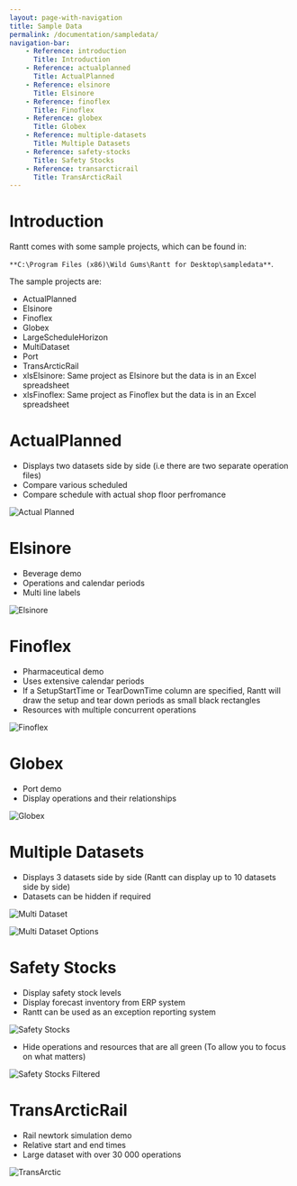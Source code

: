 ```yaml
---
layout: page-with-navigation
title: Sample Data
permalink: /documentation/sampledata/
navigation-bar:
    - Reference: introduction
      Title: Introduction
    - Reference: actualplanned
      Title: ActualPlanned
    - Reference: elsinore
      Title: Elsinore
    - Reference: finoflex
      Title: Finoflex
    - Reference: globex
      Title: Globex
    - Reference: multiple-datasets
      Title: Multiple Datasets
    - Reference: safety-stocks
      Title: Safety Stocks
    - Reference: transarcticrail
      Title: TransArcticRail
---
```


Introduction
============

Rantt comes with some sample projects, which can be found in:

 `**C:\Program Files (x86)\Wild Gums\Rantt for Desktop\sampledata**`.

The sample projects are:

- ActualPlanned
- Elsinore
- Finoflex
- Globex
- LargeScheduleHorizon
- MultiDataset
- Port
- TransArcticRail
- xlsElsinore: Same project as Elsinore but the data is in an Excel spreadsheet
- xlsFinoflex: Same project as Finoflex but the data is in an Excel spreadsheet


ActualPlanned
=============

- Displays two datasets side by side (i.e there are two separate operation files)
- Compare various scheduled
- Compare schedule with actual shop floor perfromance

![Actual Planned](images/ActualPlanned.png)


Elsinore
========

- Beverage demo
- Operations and calendar periods
- Multi line labels

![Elsinore](images/Elsinore.png)


Finoflex
========

- Pharmaceutical demo
- Uses extensive calendar periods
- If a SetupStartTime or TearDownTime column are specified, Rantt will draw the setup and tear down periods as small black rectangles
- Resources with multiple concurrent operations

![Finoflex](images/Finoflex.png)


Globex
======

- Port demo
- Display operations and their relationships

![Globex](images/Globex.png)


Multiple Datasets
=================

- Displays 3 datasets side by side (Rantt can display up to 10 datasets side by side)
- Datasets can be hidden if required

![Multi Dataset](images/MultiDataset1.png)

![Multi Dataset Options](images/MultiDataset2.png)


Safety Stocks
==============

- Display safety stock levels
- Display forecast inventory from ERP system
- Rantt can be used as an exception reporting system

![Safety Stocks](images/SafetyStock1.png)

- Hide operations and resources that are all green (To allow you to focus on what matters)

![Safety Stocks Filtered](images/SafetyStock2.png)

TransArcticRail
===============

- Rail newtork simulation demo
- Relative start and end times
- Large dataset with over 30 000 operations

![TransArctic](images/TransArctic.png)




